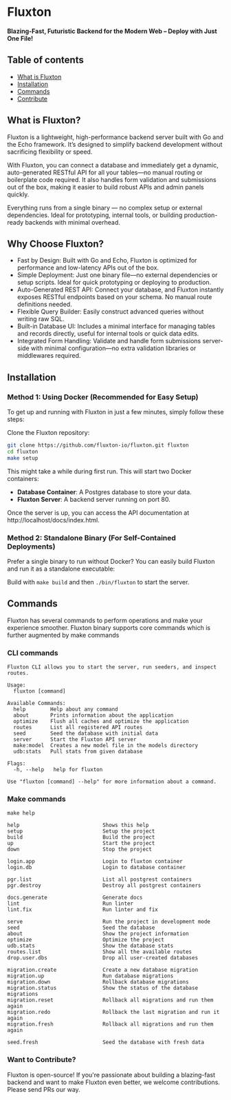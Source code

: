 # Fluxton
**Blazing-Fast, Futuristic Backend for the Modern Web – Deploy with Just One File!**

## Table of contents
- [What is Fluxton](#what-is-fluxton)
- [Installation](#installation)
- [Commands](#commands)
- [Contribute](#want-to-contribute)

## What is Fluxton?
Fluxton is a lightweight, high-performance backend server built with Go and the Echo framework. It’s designed to simplify backend development without sacrificing flexibility or speed.

With Fluxton, you can connect a database and immediately get a dynamic, auto-generated RESTful API for all your tables—no manual routing or boilerplate code required. It also handles form validation and submissions out of the box, making it easier to build robust APIs and admin panels quickly.

Everything runs from a single binary — no complex setup or external dependencies. Ideal for prototyping, internal tools, or building production-ready backends with minimal overhead.

## Why Choose Fluxton?
- Fast by Design: Built with Go and Echo, Fluxton is optimized for performance and low-latency APIs out of the box.
- Simple Deployment: Just one binary file—no external dependencies or setup scripts. Ideal for quick prototyping or deploying to production.
- Auto-Generated REST API: Connect your database, and Fluxton instantly exposes RESTful endpoints based on your schema. No manual route definitions needed.
- Flexible Query Builder: Easily construct advanced queries without writing raw SQL.
- Built-in Database UI: Includes a minimal interface for managing tables and records directly, useful for internal tools or quick data edits.
- Integrated Form Handling: Validate and handle form submissions server-side with minimal configuration—no extra validation libraries or middlewares required.

## Installation

### Method 1: Using Docker (Recommended for Easy Setup)
To get up and running with Fluxton in just a few minutes, simply follow these steps:

Clone the Fluxton repository:
```bash
git clone https://github.com/fluxton-io/fluxton.git fluxton
cd fluxton
make setup
   ```
This might take a while during first run. This will start two Docker containers:

- **Database Container**: A Postgres database to store your data.
- **Fluxton Server**: A backend server running on port 80.

Once the server is up, you can access the API documentation at http://localhost/docs/index.html.

### Method 2: Standalone Binary (For Self-Contained Deployments)
Prefer a single binary to run without Docker? You can easily build Fluxton and run it as a standalone executable:

Build with `make build` and then `./bin/fluxton` to start the server.

## Commands
Fluxton has several commands to perform operations and make your experience smoother. Fluxton binary supports core commands which is further augmented by make commands

### CLI commands
```
Fluxton CLI allows you to start the server, run seeders, and inspect routes.

Usage:
  fluxton [command]

Available Commands:
  help        Help about any command
  about       Prints information about the application
  optimize    Flush all caches and optimize the application
  routes      List all registered API routes
  seed        Seed the database with initial data
  server      Start the Fluxton API server
  make:model  Creates a new model file in the models directory
  udb:stats   Pull stats from given database

Flags:
  -h, --help   help for fluxton

Use "fluxton [command] --help" for more information about a command.
```

### Make commands
```
make help

help                           Shows this help
setup                          Setup the project
build                          Build the project
up                             Start the project
down                           Stop the project

login.app                      Login to fluxton container
login.db                       Login to database container

pgr.list                       List all postgrest containers
pgr.destroy                    Destroy all postgrest containers

docs.generate                  Generate docs
lint                           Run linter
lint.fix                       Run linter and fix

serve                          Run the project in development mode
seed                           Seed the database
about                          Show the project information
optimize                       Optimize the project
udb.stats                      Show the database stats
routes.list                    Show all the available routes
drop.user.dbs                  Drop all user-created databases

migration.create               Create a new database migration
migration.up                   Run database migrations
migration.down                 Rollback database migrations
migration.status               Show the status of the database migrations
migration.reset                Rollback all migrations and run them again
migration.redo                 Rollback the last migration and run it again
migration.fresh                Rollback all migrations and run them again

seed.fresh                     Seed the database with fresh data
```

### Want to Contribute?
Fluxton is open-source! If you're passionate about building a blazing-fast backend and want to make Fluxton even better, we welcome contributions. Please send PRs our way.
